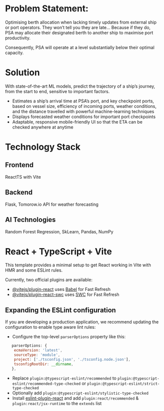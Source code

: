 # Problem Statement:
Optimising berth allocation when lacking timely updates from external ship or port operators.
They won’t tell you they are  late...
Because if they do, PSA may allocate their designated berth to another ship to maximise port productivity.

Consequently, PSA will operate at a level substantially below their optimal capacity.

# Solution
With state-of-the-art ML models, predict the trajectory of a ship’s journey, from the start to end, sensitive to important factors.
- Estimates a ship’s arrival time at PSA’s port, and key checkpoint ports, based on vessel size, efficiency of incoming ports, weather conditions, and the distance travelled with powerful machine-learning techniques
- Displays forecasted weather conditions for important port checkpoints
- Adaptable, responsive mobile-friendly UI so that the ETA can be checked anywhere at anytime

# Technology Stack
## Frontend
ReactTS with Vite

## Backend
Flask, Tomorow.io API for weather forecasting

## AI Technologies
Random Forest Regression, SkLearn,  Pandas, NumPy

# React + TypeScript + Vite

This template provides a minimal setup to get React working in Vite with HMR and some ESLint rules.

Currently, two official plugins are available:

- [@vitejs/plugin-react](https://github.com/vitejs/vite-plugin-react/blob/main/packages/plugin-react/README.md) uses [Babel](https://babeljs.io/) for Fast Refresh
- [@vitejs/plugin-react-swc](https://github.com/vitejs/vite-plugin-react-swc) uses [SWC](https://swc.rs/) for Fast Refresh

## Expanding the ESLint configuration

If you are developing a production application, we recommend updating the configuration to enable type aware lint rules:

- Configure the top-level `parserOptions` property like this:

```js
   parserOptions: {
    ecmaVersion: 'latest',
    sourceType: 'module',
    project: ['./tsconfig.json', './tsconfig.node.json'],
    tsconfigRootDir: __dirname,
   },
```

- Replace `plugin:@typescript-eslint/recommended` to `plugin:@typescript-eslint/recommended-type-checked` or `plugin:@typescript-eslint/strict-type-checked`
- Optionally add `plugin:@typescript-eslint/stylistic-type-checked`
- Install [eslint-plugin-react](https://github.com/jsx-eslint/eslint-plugin-react) and add `plugin:react/recommended` & `plugin:react/jsx-runtime` to the `extends` list
